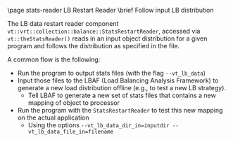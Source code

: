 \page stats-reader LB Restart Reader
\brief Follow input LB distribution

The LB data restart reader component
`vt::vrt::collection::balance::StatsRestartReader`, accessed via
`vt::theStatsReader()` reads in an input object distribution for a given program
and follows the distribution as specified in the file.

A common flow is the following:
  - Run the program to output stats files (with the flag `--vt_lb_data`)
  - Input those files to  the LBAF (Load Balancing Analysis Framework) to generate a
new load distribution offline (e.g., to test a new LB strategy).
    - Tell LBAF to generate a new set of stats files that contains a new mapping
      of object to processor
  - Run the program with the `StatsRestartReader` to test this new mapping on
    the actual application
    - Using the options `--vt_lb_data_dir_in=inputdir --vt_lb_data_file_in=filename`
